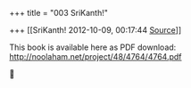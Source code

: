 +++
title = "003 SriKanth!"

+++
[[SriKanth!	2012-10-09, 00:17:44 [Source](https://groups.google.com/g/bvparishat/c/Jb3181nYoo4)]]



This book is available here as PDF download:  
<http://noolaham.net/project/48/4764/4764.pdf>  



